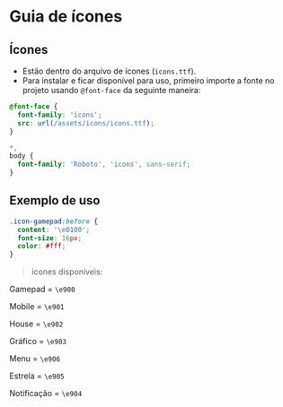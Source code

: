 # Guia de ícones

## Ícones

- Estão dentro do arquivo de ícones (`icons.ttf`).
- Para instalar e ficar disponível para uso, primeiro importe a fonte no projeto usando `@font-face` da seguinte maneira:

```scss
@font-face {
  font-family: 'icons';
  src: url(/assets/icons/icons.ttf);
}

*,
body {
  font-family: 'Roboto', 'icons', sans-serif;
}
```

## Exemplo de uso

```scss
.icon-gamepad:before {
  content: '\e0100';
  font-size: 16px;
  color: #fff;
}
```

> ícones disponíveis:

Gamepad = `\e900`

Mobile = `\e901`

House = `\e902`

Gráfico = `\e903`

Menu = `\e906`

Estrela = `\e905`

Notificação = `\e904`
